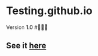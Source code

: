 # Testing.github.io
Version 1.0
#🧑🏾‍💻
## See it [here](https://thiagomassenomaciel.github.io/Testing.github.io/bordershadow/index.html)
